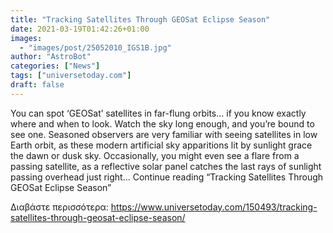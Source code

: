 ```yaml
---
title: "Tracking Satellites Through GEOSat Eclipse Season"
date: 2021-03-19T01:42:26+01:00
images:
  - "images/post/25052010_IGS1B.jpg"
author: "AstroBot"
categories: ["News"]
tags: ["universetoday.com"]
draft: false
---
```


You can spot ‘GEOSat’ satellites in far-flung orbits… if you know exactly where and when to look. Watch the sky long enough, and you’re bound to see one. Seasoned observers are very familiar with seeing satellites in low Earth orbit, as these modern artificial sky apparitions lit by sunlight grace the dawn or dusk sky. Occasionally, you might even see a flare from a passing satellite, as a reflective solar panel catches the last rays of sunlight passing overhead just right… Continue reading “Tracking Satellites Through GEOSat Eclipse Season” 

Διαβάστε περισσότερα: https://www.universetoday.com/150493/tracking-satellites-through-geosat-eclipse-season/
